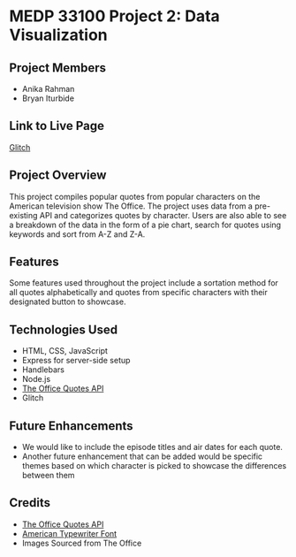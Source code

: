 # MEDP 33100 Project 2: Data Visualization
## **Project Members**
- Anika Rahman
- Bryan Iturbide

## **Link to Live Page**

[Glitch](https://trusting-glowing-salmon.glitch.me/)

## **Project Overview**

This project compiles popular quotes from popular characters on the American television show The Office. The project uses data from a pre-existing API and categorizes quotes by character. Users are also able to see a breakdown of the data in the form of a pie chart, search for quotes using keywords and sort from A-Z and Z-A. 

## **Features**

Some features used throughout the project include a sortation method for all quotes alphabetically and quotes from specific characters with their designated button to showcase.

## **Technologies Used**

- HTML, CSS, JavaScript 
- Express for server-side setup
- Handlebars
- Node.js
- [The Office Quotes API](https://officeapi.akashrajpurohit.com)
- Glitch

## **Future Enhancements**

- We would like to include the episode titles and air dates for each quote.
- Another future enhancement that can be added would be specific themes based on which character is picked to showcase the differences between them

## **Credits**
- [The Office Quotes API](https://officeapi.akashrajpurohit.com)
- [American Typewriter Font](https://github.com/tuzz/themakingcollective.com/blob/master/app/assets/fonts/american-typewriter.ttf)
- Images Sourced from The Office
